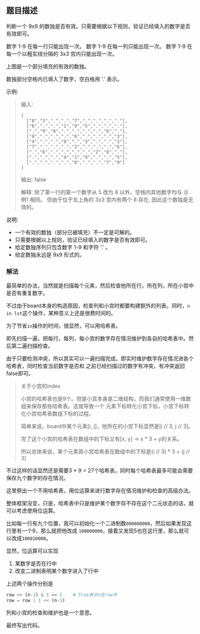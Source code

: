 ## 题目描述

判断一个 9x9 的数独是否有效。只需要根据以下规则，验证已经填入的数字是否有效即可。

数字 1-9 在每一行只能出现一次。
数字 1-9 在每一列只能出现一次。
数字 1-9 在每一个以粗实线分隔的 3x3 宫内只能出现一次。

上图是一个部分填充的有效的数独。

数独部分空格内已填入了数字，空白格用 '.' 表示。

示例:
>输入:
>
>```text
>[
>  ["8","3",".",".","7",".",".",".","."],
>  ["6",".",".","1","9","5",".",".","."],
>  [".","9","8",".",".",".",".","6","."],
>  ["8",".",".",".","6",".",".",".","3"],
>  ["4",".",".","8",".","3",".",".","1"],
>  ["7",".",".",".","2",".",".",".","6"],
>  [".","6",".",".",".",".","2","8","."],
>  [".",".",".","4","1","9",".",".","5"],
>  [".",".",".",".","8",".",".","7","9"]
>]
>```
>
>输出: false
>
>解释: 除了第一行的第一个数字从 5 改为 8 以外，空格内其他数字均与 示例1 相同。
     但由于位于左上角的 3x3 宫内有两个 8 存在, 因此这个数独是无效的。

说明:
- 一个有效的数独（部分已被填充）不一定是可解的。
- 只需要根据以上规则，验证已经填入的数字是否有效即可。
- 给定数独序列只包含数字 1-9 和字符 '.' 。
- 给定数独永远是 9x9 形式的。

### 解法
最简单的办法，当然就是扫描每个元素，然后检查他所在行，所在列，所在小宫中是否有重复数字。

不过由于board本身的构造原因，检查列和小宫时都要构建额外的列表。同时，`n in lst`这个操作，某种意义上还是很费时间的。

为了节省`in`操作的时间，很显然，可以用哈希表。

即先扫描一遍，把每行，每列，每小宫的数字存在情况维护到各自的哈希表中。然后第二遍扫描检查。

由于只要检测冲突，所以其实可以一遍扫描完成。即实时维护数字存在情况进各个哈希表，同时检查当前数字是否和
之前已经扫描过的数字有冲突，有冲突返回false即可。

> 关于小宫的index
>
>小宫的哈希表也是9个。但是小宫本身是二维结构，而我们通常使用一维数组来保存那些哈希表。这就导致一个
>元素下标转化小宫下标，小宫下标转化小宫哈希表数组下标的过程。
>
>简单来说，board中某个元素[i, j]，他所在的小宫下标显然是[i // 3, j // 3]。
>
>完了这个小宫的哈希表在数组中的下标又有[x, y] -> x * 3 + y的关系。
>
>所以总体来说，某个元素其小宫哈希表在数组中的下标是(i // 3) * 3 + (j // 3)

不过这样的话显然还是需要3 * 9 = 27个哈希表。同时每个哈希表最多可能会需要保存九个数字的存在情况。

这里祭出一个不用哈希表，用位运算来进行数字存在情况维护和检查的高级办法。

整体框架没变，只是，哈希表中只是维护某个数字存不存在这个二元状态的话，就可以考虑使用位运算。

比如每一行有九个位置，我可以初始化一个二进制数`000000000`，然后如果发现这行里有一个9，那么就把他改成
`100000000`，接着又发现5也在这行里，那么就可以改成`100010000`。

显然，位运算可以实现
1. 某数字是否在行中
2. 改变二进制表明某个数字进入了行中

上述两个操作分别是
```python
row >> (n-1) & 1 == 1    # True表示n在row中
row = row | 1 << (n-1)
```

列和小宫的检查和维护也是一个意思。

最终写出代码。